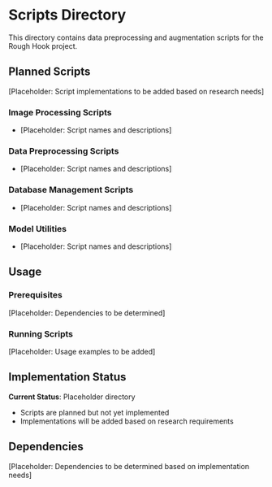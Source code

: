 # Scripts Directory

This directory contains data preprocessing and augmentation scripts for the Rough Hook project.

## Planned Scripts

[Placeholder: Script implementations to be added based on research needs]

### Image Processing Scripts
- [Placeholder: Script names and descriptions]

### Data Preprocessing Scripts  
- [Placeholder: Script names and descriptions]

### Database Management Scripts
- [Placeholder: Script names and descriptions]

### Model Utilities
- [Placeholder: Script names and descriptions]

## Usage

### Prerequisites
[Placeholder: Dependencies to be determined]

### Running Scripts
[Placeholder: Usage examples to be added]

## Implementation Status

**Current Status**: Placeholder directory
- Scripts are planned but not yet implemented
- Implementations will be added based on research requirements

## Dependencies

[Placeholder: Dependencies to be determined based on implementation needs]